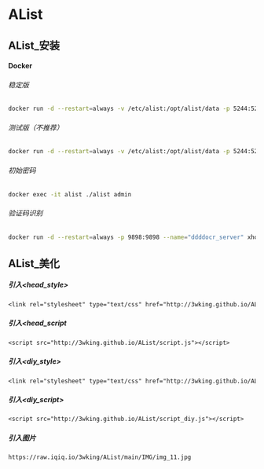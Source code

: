 # AList
## AList_安装
#### Docker
###### 稳定版
```sh
docker run -d --restart=always -v /etc/alist:/opt/alist/data -p 5244:5244 -e PUID=0 -e PGID=0 -e UMASK=022 --name="alist" xhofe/alist:latest
```
###### 测试版（不推荐）
```sh
docker run -d --restart=always -v /etc/alist:/opt/alist/data -p 5244:5244 -e PUID=0 -e PGID=0 -e UMASK=022 --name="alist" xhofe/alist:main
```
###### 初始密码
```sh
docker exec -it alist ./alist admin
```
###### 验证码识别
```sh
docker run -d --restart=always -p 9898:9898 --name="ddddocr_server" xhofe/ddddocr_server:main
```
## AList_美化
##### 引入<head_style>
```txt
<link rel="stylesheet" type="text/css" href="http://3wking.github.io/AList/style.css">
```
##### 引入<head_script
```txt
<script src="http://3wking.github.io/AList/script.js"></script>
```
##### 引入<diy_style>
```txt
<link rel="stylesheet" type="text/css" href="http://3wking.github.io/AList/style_diy.css">
```
##### 引入<diy_script>
```txt
<script src="http://3wking.github.io/AList/script_diy.js"></script>
```
##### 引入<img>图片
```txt
https://raw.iqiq.io/3wking/AList/main/IMG/img_11.jpg
```
